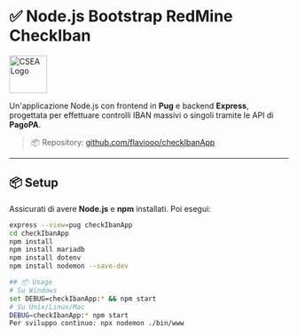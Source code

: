 # ✅ Node.js Bootstrap RedMine CheckIban

<img src="https://www.csea.it/wp-content/uploads/logo/csea-logo.svg" alt="CSEA Logo" height="68"/>


Un'applicazione Node.js con frontend in **Pug** e backend **Express**, progettata per effettuare controlli IBAN massivi o singoli tramite le API di **PagoPA**.

> 📦 Repository: [github.com/flaviooo/checkIbanApp](https://github.com/flaviooo/checkIbanApp)

---

## 📦 Setup

Assicurati di avere **Node.js** e **npm** installati. Poi esegui:

```bash
express --view=pug checkIbanApp
cd checkIbanApp
npm install
npm install mariadb
npm install dotenv
npm install nodemon --save-dev

## 📦 Usage
# Su Windows
set DEBUG=checkIbanApp:* && npm start
# Su Unix/Linux/Mac
DEBUG=checkIbanApp:* npm start
Per sviluppo continuo: npx nodemon ./bin/www
